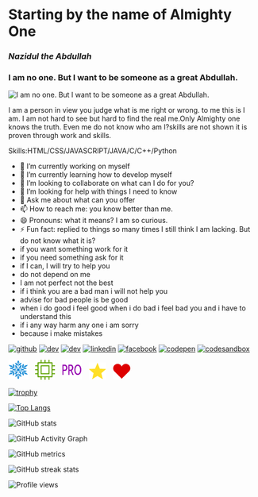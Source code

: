 # Starting by the name of Almighty One  
### *Nazidul* *the* *Abdullah*
### I am no one. But I want to be someone as a great Abdullah.  
![I am no one. But I want to be someone as a great Abdullah.  ](https://media.licdn.com/dms/image/D4D16AQEmV2byxUlN6A/profile-displaybackgroundimage-shrink_350_1400/0/1691583654435?e=1697068800&v=beta&t=FWee29Ck4WBpEGyvFUZucANAWKXoUvlz0qsGi2pHicc)

I am a person in view you judge what is me right or wrong. to me this is I am. I am not hard to see but hard to find the real me.Only Almighty one knows the truth. Even me do not know who am I?skills are not shown it is proven through work and skills.

Skills:HTML/CSS/JAVASCRIPT/JAVA/C/C++/Python

- 🔭 I’m currently working on myself  
- 🌱 I’m currently learning how to develop myself  
- 👯 I’m looking to collaborate on what can I do for you?  
- 🤔 I’m looking for help with things I need to know  
- 💬 Ask me about what can you offer 
- 📫 How to reach me: you know better than me.  
- 😄 Pronouns: what it means? I am so curious.  
- ⚡ Fun fact: replied to things so many times I still think I am lacking. But do not know what it is?   
- if you want something work for it
- if you need something ask for it 
- if I can, I will try to help you
- do not depend on me 
- I am not perfect not the best 
- if i think you are a bad man i will not help you
- advise for bad people is be good 
- when i do good i feel good when i do bad i feel bad you and i have to understand this 
- if i any way harm any one i am sorry 
- because i make mistakes

[<img src='https://cdn.jsdelivr.net/npm/simple-icons@3.0.1/icons/github.svg' alt='github' height='40'>](https://github.com/https://github.com/nazidul)  [<img src='https://cdn.jsdelivr.net/npm/simple-icons@3.0.1/icons/dev-dot-to.svg' alt='dev' height='40'>](https://dev.to/https://dev.to/nazidul)  [<img src='https://cdn.jsdelivr.net/npm/simple-icons@3.0.1/icons/hashnode.svg' alt='dev' height='40'>](https://hashnode.com/@nazidul)  [<img src='https://cdn.jsdelivr.net/npm/simple-icons@3.0.1/icons/linkedin.svg' alt='linkedin' height='40'>](https://www.linkedin.com/in/https://www.linkedin.com/in/nazidul-islam-9a002127b//)  [<img src='https://cdn.jsdelivr.net/npm/simple-icons@3.0.1/icons/facebook.svg' alt='facebook' height='40'>](https://www.facebook.com/https://www.facebook.com/profile.php?id=100093593830779)  [<img src='https://cdn.jsdelivr.net/npm/simple-icons@3.0.1/icons/codepen.svg' alt='codepen' height='40'>](https://codepen.io/https://codepen.io/Nazidul-Islam)  [<img src='https://cdn.jsdelivr.net/npm/simple-icons@3.0.1/icons/codesandbox.svg' alt='codesandbox' height='40'>](https://codesandbox.io/u/https://codesandbox.io/u/nazidul96)  

<a href='https://archiveprogram.github.com/'><img src='https://raw.githubusercontent.com/acervenky/animated-github-badges/master/assets/acbadge.gif' width='40' height='40'></a> <a href='https://docs.github.com/en/developers'><img src='https://raw.githubusercontent.com/acervenky/animated-github-badges/master/assets/devbadge.gif' width='40' height='40'></a> <a href='https://github.com/pricing'><img src='https://raw.githubusercontent.com/acervenky/animated-github-badges/master/assets/pro.gif' width='40' height='40'></a> <a href='https://stars.github.com/'><img src='https://raw.githubusercontent.com/acervenky/animated-github-badges/master/assets/starbadge.gif' width='35' height='35'></a> <a href='https://docs.github.com/en/github/supporting-the-open-source-community-with-github-sponsors'><img src='https://raw.githubusercontent.com/acervenky/animated-github-badges/master/assets/sponsorbadge.gif' width='35' height='35'></a> 

[![trophy](https://github-profile-trophy.vercel.app/?username=https://github.com/nazidul)](https://github.com/ryo-ma/github-profile-trophy)

[![Top Langs](https://github-readme-stats.vercel.app/api/top-langs/?username=https://github.com/nazidul)](https://github.com/anuraghazra/github-readme-stats)

![GitHub stats](https://github-readme-stats.vercel.app/api?username=https://github.com/nazidul&show_icons=true&count_private=true)  

![GitHub Activity Graph](https://activity-graph.herokuapp.com/graph?username=https://github.com/nazidul)  

![GitHub metrics](https://metrics.lecoq.io/https://github.com/nazidul)  

![GitHub streak stats](https://streak-stats.demolab.com/?user=https://github.com/nazidul)  

![Profile views](https://gpvc.arturio.dev/https://github.com/nazidul)  
